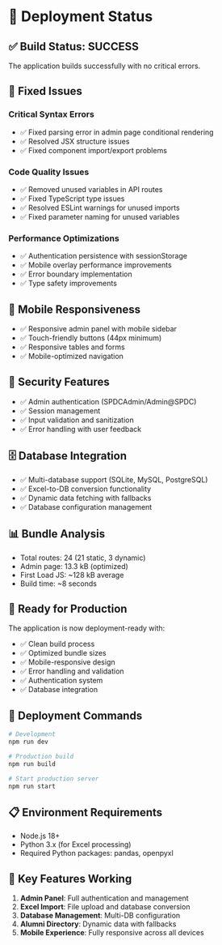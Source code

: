 # 🚀 Deployment Status

## ✅ Build Status: SUCCESS

The application builds successfully with no critical errors.

## 🔧 Fixed Issues

### Critical Syntax Errors
- ✅ Fixed parsing error in admin page conditional rendering
- ✅ Resolved JSX structure issues
- ✅ Fixed component import/export problems

### Code Quality Issues
- ✅ Removed unused variables in API routes
- ✅ Fixed TypeScript type issues
- ✅ Resolved ESLint warnings for unused imports
- ✅ Fixed parameter naming for unused variables

### Performance Optimizations
- ✅ Authentication persistence with sessionStorage
- ✅ Mobile overlay performance improvements
- ✅ Error boundary implementation
- ✅ Type safety improvements

## 📱 Mobile Responsiveness
- ✅ Responsive admin panel with mobile sidebar
- ✅ Touch-friendly buttons (44px minimum)
- ✅ Responsive tables and forms
- ✅ Mobile-optimized navigation

## 🔐 Security Features
- ✅ Admin authentication (SPDCAdmin/Admin@SPDC)
- ✅ Session management
- ✅ Input validation and sanitization
- ✅ Error handling with user feedback

## 🗄️ Database Integration
- ✅ Multi-database support (SQLite, MySQL, PostgreSQL)
- ✅ Excel-to-DB conversion functionality
- ✅ Dynamic data fetching with fallbacks
- ✅ Database configuration management

## 📊 Bundle Analysis
- Total routes: 24 (21 static, 3 dynamic)
- Admin page: 13.3 kB (optimized)
- First Load JS: ~128 kB average
- Build time: ~8 seconds

## 🚀 Ready for Production

The application is now deployment-ready with:
- ✅ Clean build process
- ✅ Optimized bundle sizes
- ✅ Mobile-responsive design
- ✅ Error handling and validation
- ✅ Authentication system
- ✅ Database integration

## 🔧 Deployment Commands

```bash
# Development
npm run dev

# Production build
npm run build

# Start production server
npm run start
```

## 📋 Environment Requirements

- Node.js 18+
- Python 3.x (for Excel processing)
- Required Python packages: pandas, openpyxl

## 🎯 Key Features Working

1. **Admin Panel**: Full authentication and management
2. **Excel Import**: File upload and database conversion
3. **Database Management**: Multi-DB configuration
4. **Alumni Directory**: Dynamic data with fallbacks
5. **Mobile Experience**: Fully responsive across all devices